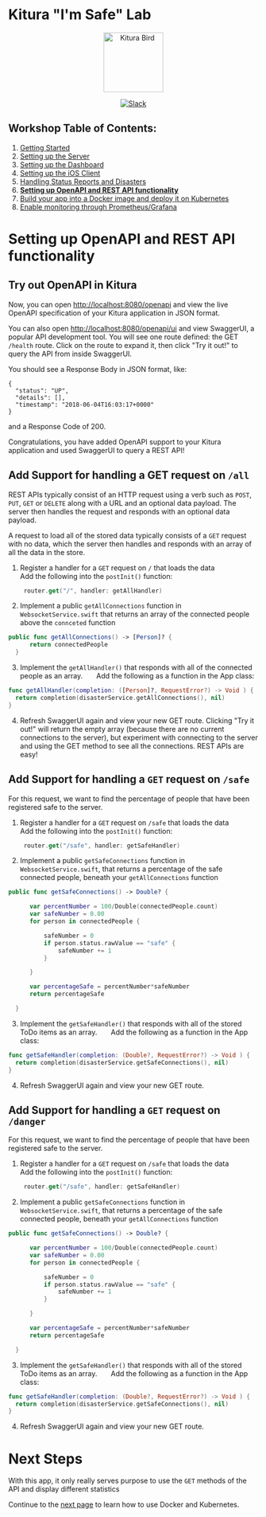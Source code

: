 # Kitura "I'm Safe" Lab

<p align="center">
<img src="https://www.ibm.com/cloud-computing/bluemix/sites/default/files/assets/page/catalog-swift.svg" width="120" alt="Kitura Bird">
</p>

<p align="center">
<a href= "http://swift-at-ibm-slack.mybluemix.net/">
    <img src="http://swift-at-ibm-slack.mybluemix.net/badge.svg"  alt="Slack">
</a>
</p>

## Workshop Table of Contents:

1. [Getting Started](https://github.com/dokun1/kitua-safe-lab/blob/master/README.md)
2. [Setting up the Server](https://github.com/dokun1/kitua-safe-lab/blob/master/ServerSetUp.md)
3. [Setting up the Dashboard](https://github.com/dokun1/kitua-safe-lab/blob/master/DashboardSetUp.md)
4. [Setting up the iOS Client](https://github.com/dokun1/kitua-safe-lab/blob/master/iOSSetUp.md)
5. [Handling Status Reports and Disasters](https://github.com/dokun1/kitua-safe-lab/blob/master/StatusReportsAndDisasters.md)
6. **[Setting up OpenAPI and REST API functionality](https://github.com/dokun1/kitua-safe-lab/blob/master/OpenAndRESTAPI.md)**
7. [Build your app into a Docker image and deploy it on Kubernetes](https://github.com/dokun1/kitua-safe-lab/blob/master/DockerAndKubernetes.md)
8. [Enable monitoring through Prometheus/Grafana](https://github.com/dokun1/kitua-safe-lab/blob/master/PrometheusAndGrafana.md)

# Setting up OpenAPI and REST API functionality

## Try out OpenAPI in Kitura

Now, you can open [http://localhost:8080/openapi](http://localhost:8080/openapi) and view the live OpenAPI specification of your Kitura application in JSON format.

You can also open [http://localhost:8080/openapi/ui](http://localhost:8080/openapi/ui) and view SwaggerUI, a popular API development tool. You will see one route defined: the GET `/health` route. Click on the route to expand it, then click "Try it out!" to query the API from inside SwaggerUI.

You should see a Response Body in JSON format, like:

```
{
  "status": "UP",
  "details": [],
  "timestamp": "2018-06-04T16:03:17+0000"
}
```

and a Response Code of 200.

Congratulations, you have added OpenAPI support to your Kitura application and used SwaggerUI to query a REST API!

## Add Support for handling a GET request on `/all`

REST APIs typically consist of an HTTP request using a verb such as `POST`, `PUT`, `GET` or `DELETE` along with a URL and an optional data payload. The server then handles the request and responds with an optional data payload.

A request to load all of the stored data typically consists of a `GET` request with no data, which the server then handles and responds with an array of all the data in the store.

1. Register a handler for a `GET` request on `/` that loads the data  
   Add the following into the `postInit()` function:  
   ```swift
	router.get("/", handler: getAllHandler)
   ```
2. Implement a public `getAllConnections` function in `WebsocketService.swift` that returns an array of the connected people above the `connceted` function

  ```swift
  public func getAllConnections() -> [Person]? {
        return connectedPeople
    }
  ```
3.  Implement the `getAllHandler()` that responds with all of the connected people as an array.      
   Add the following as a function in the App class:

  ```swift
  func getAllHandler(completion: ([Person]?, RequestError?) -> Void ) {
    return completion(disasterService.getAllConnections(), nil)
  }
  ```
4. Refresh SwaggerUI again and view your new GET route. Clicking "Try it out!" will return the empty array (because there are no current connections to the server), but experiment with connecting to the server and using the GET method to see all the connections. REST APIs are easy!

## Add Support for handling a `GET` request on `/safe`

For this request, we want to find the percentage of people that have been registered safe to the server.

1. Register a handler for a `GET` request on `/safe` that loads the data  
   Add the following into the `postInit()` function:  
   ```swift
	router.get("/safe", handler: getSafeHandler)
   ```
2. Implement a public `getSafeConnections` function in `WebsocketService.swift`, that returns a percentage of the safe connected people, beneath your `getAllConnections` function

  ```swift
  public func getSafeConnections() -> Double? {

        var percentNumber = 100/Double(connectedPeople.count)
        var safeNumber = 0.00
        for person in connectedPeople {

            safeNumber = 0
            if person.status.rawValue == "safe" {
                safeNumber += 1
            }

        }

        var percentageSafe = percentNumber*safeNumber
        return percentageSafe

    }
  ```
3.  Implement the `getSafeHandler()` that responds with all of the stored ToDo items as an array.      
   Add the following as a function in the App class:

  ```swift
  func getSafeHandler(completion: (Double?, RequestError?) -> Void ) {
    return completion(disasterService.getSafeConnections(), nil)
  }
  ```
4. Refresh SwaggerUI again and view your new GET route.

## Add Support for handling a `GET` request on `/danger`

For this request, we want to find the percentage of people that have been registered safe to the server.

1. Register a handler for a `GET` request on `/safe` that loads the data  
   Add the following into the `postInit()` function:  
   ```swift
	router.get("/safe", handler: getSafeHandler)
   ```
2. Implement a public `getSafeConnections` function in `WebsocketService.swift`, that returns a percentage of the safe connected people, beneath your `getAllConnections` function

  ```swift
  public func getSafeConnections() -> Double? {

        var percentNumber = 100/Double(connectedPeople.count)
        var safeNumber = 0.00
        for person in connectedPeople {

            safeNumber = 0
            if person.status.rawValue == "safe" {
                safeNumber += 1
            }

        }

        var percentageSafe = percentNumber*safeNumber
        return percentageSafe

    }
  ```
3.  Implement the `getSafeHandler()` that responds with all of the stored ToDo items as an array.      
   Add the following as a function in the App class:

  ```swift
  func getSafeHandler(completion: (Double?, RequestError?) -> Void ) {
    return completion(disasterService.getSafeConnections(), nil)
  }
  ```
4. Refresh SwaggerUI again and view your new GET route.

# Next Steps

With this app, it only really serves purpose to use the `GET` methods of the API and display different statistics

Continue to the [next page](https://github.com/dokun1/kitua-safe-lab/blob/master/DockerAndKubernetes.md) to learn how to use Docker and Kubernetes.
